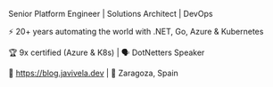 Senior Platform Engineer | Solutions Architect | DevOps

⚡ 20+ years automating the world with .NET, Go, Azure & Kubernetes

🏆 9x certified (Azure & K8s) | 🗣️ DotNetters Speaker

📝 https://blog.javivela.dev | 📍 Zaragoza, Spain
